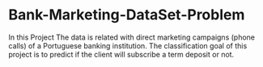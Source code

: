 # Bank-Marketing-DataSet-Problem
In this Project The data is related with direct marketing campaigns (phone calls) of a Portuguese banking institution. The classification goal  of this project  is to predict if  the client will subscribe a term deposit or not.
